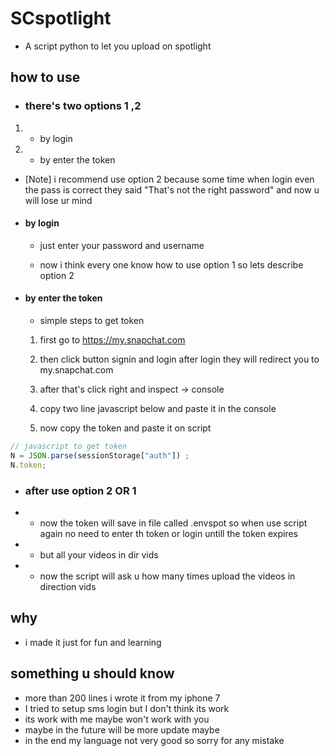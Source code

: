 # SCspotlight
* A script python to let you upload on spotlight 
## how to use 
* ### there's two options 1 ,2
1. - by login 
2. - by enter the token  

*  [Note] i recommend use option 2 because some time when login even the pass is correct they said "That's not the right password" and now u will lose ur mind


* #### by login 


    * just enter your password and username
    
    * now i think every one know how to use option 1 so lets describe option 2

* #### by enter the token

    * simple steps to get token 
    
    1. first go to https://my.snapchat.com
    
    2. then click button signin and login after login they will redirect you to my.snapchat.com
    
    3. after that's click right and inspect -> console
    
    4. copy two line javascript below and paste it in the console

    5. now copy the token and paste it on script

```javascript
// javascript to get token
N = JSON.parse(sessionStorage["auth"]) ;
N.token;

```





* ### after use option 2 OR 1
* * now the token will save in file called .envspot so when use script again no need to enter th token or login untill the token expires 
* * but all your videos in dir vids 
* * now the script will ask u how many times upload the videos in direction vids







## why


* i made it just for fun and learning 



## something u should know 
* more than 200 lines i wrote it from my iphone 7
* I tried to setup sms login but I don't think its work
* its work with me maybe won't work with you 
* maybe in the future will be more update maybe
* in the end my language not very good so sorry for any mistake
